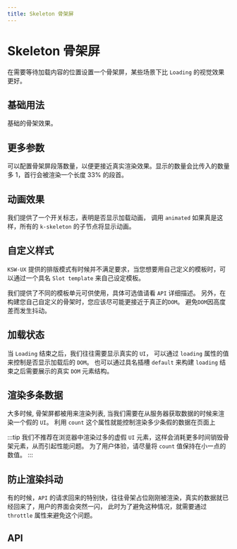 ```yaml
---
title: Skeleton 骨架屏
---
```


# Skeleton 骨架屏

在需要等待加载内容的位置设置一个骨架屏，某些场景下比 `Loading` 的视觉效果更好。

## 基础用法

基础的骨架效果。

<demo path="./def.vue" />

## 更多参数

可以配置骨架屏段落数量，以便更接近真实渲染效果。显示的数量会比传入的数量多 1，首行会被渲染一个长度 33% 的段首。

<demo path="./moreSkeleton.vue" />

## 动画效果

我们提供了一个开关标志，表明是否显示加载动画， 调用 `animated` 如果真是这样，所有的 `k-skeleton` 的子节点将显示动画。

<demo path="./animatedSkeleton.vue" />

## 自定义样式

`KSW-UX` 提供的排版模式有时候并不满足要求，当您想要用自己定义的模板时，可以通过一个具名 `Slot template` 来自己设定模板。

我们提供了不同的模板单元可供使用，具体可选值请看 `API` 详细描述。 另外，在构建您自己自定义的骨架时，您应该尽可能更接近于真正的`DOM`。 避免`DOM`因高度差而发生抖动。

<demo path="./customSkeleton.vue" />

## 加载状态

当 `Loading` 结束之后，我们往往需要显示真实的 `UI`， 可以通过 `loading` 属性的值来控制是否显示加载后的 `DOM`。 也可以通过具名插槽 `default` 来构建 `loading` 结束之后需要展示的真实 `DOM` 元素结构。

<demo path="./loadingSkeleton.vue" />

## 渲染多条数据

大多时候, 骨架屏都被用来渲染列表, 当我们需要在从服务器获取数据的时候来渲染一个假的 `UI`。 利用 `count` 这个属性就能控制渲染多少条假的数据在页面上

:::tip
我们不推荐在浏览器中渲染过多的虚假 `UI` 元素，这样会消耗更多时间销毁骨架元素，从而引起性能问题。 为了用户体验，请尽量将 `count` 值保持在小一点的数值。
:::

<demo path="./renderSkeleton.vue" />

## 防止渲染抖动

有的时候，`API` 的请求回来的特别快，往往骨架占位刚刚被渲染，真实的数据就已经回来了，用户的界面会突然一闪， 此时为了避免这种情况，就需要通过 `throttle` 属性来避免这个问题。

<demo path="./throttleSkeleton.vue" />

## API

<API src="./skeleton.json" lang="zh"></API>

<API src="./skeletonItem.json" lang="zh"></API>